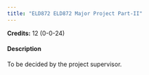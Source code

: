 ```yaml
---
title: "ELD872 ELD872 Major Project Part-II"
---
```

**Credits:** 12 (0-0-24)

#### Description
To be decided by the project supervisor.